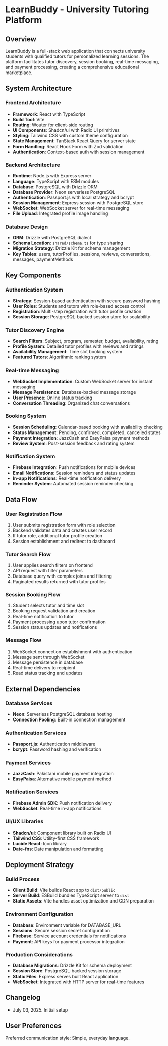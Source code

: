 # LearnBuddy - University Tutoring Platform

## Overview

LearnBuddy is a full-stack web application that connects university students with qualified tutors for personalized learning sessions. The platform facilitates tutor discovery, session booking, real-time messaging, and payment processing, creating a comprehensive educational marketplace.

## System Architecture

### Frontend Architecture
- **Framework**: React with TypeScript
- **Build Tool**: Vite
- **Routing**: Wouter for client-side routing
- **UI Components**: Shadcn/ui with Radix UI primitives
- **Styling**: Tailwind CSS with custom theme configuration
- **State Management**: TanStack React Query for server state
- **Form Handling**: React Hook Form with Zod validation
- **Authentication**: Context-based auth with session management

### Backend Architecture
- **Runtime**: Node.js with Express server
- **Language**: TypeScript with ESM modules
- **Database**: PostgreSQL with Drizzle ORM
- **Database Provider**: Neon serverless PostgreSQL
- **Authentication**: Passport.js with local strategy and bcrypt
- **Session Management**: Express session with PostgreSQL store
- **WebSocket**: WebSocket server for real-time messaging
- **File Upload**: Integrated profile image handling

### Database Design
- **ORM**: Drizzle with PostgreSQL dialect
- **Schema Location**: `shared/schema.ts` for type sharing
- **Migration Strategy**: Drizzle Kit for schema management
- **Key Tables**: users, tutorProfiles, sessions, reviews, conversations, messages, paymentMethods

## Key Components

### Authentication System
- **Strategy**: Session-based authentication with secure password hashing
- **User Roles**: Students and tutors with role-based access control
- **Registration**: Multi-step registration with tutor profile creation
- **Session Storage**: PostgreSQL-backed session store for scalability

### Tutor Discovery Engine
- **Search Filters**: Subject, program, semester, budget, availability, rating
- **Profile System**: Detailed tutor profiles with reviews and ratings
- **Availability Management**: Time slot booking system
- **Featured Tutors**: Algorithmic ranking system

### Real-time Messaging
- **WebSocket Implementation**: Custom WebSocket server for instant messaging
- **Message Persistence**: Database-backed message storage
- **User Presence**: Online status tracking
- **Conversation Threading**: Organized chat conversations

### Booking System
- **Session Scheduling**: Calendar-based booking with availability checking
- **Status Management**: Pending, confirmed, completed, cancelled states
- **Payment Integration**: JazzCash and EasyPaisa payment methods
- **Review System**: Post-session feedback and rating system

### Notification System
- **Firebase Integration**: Push notifications for mobile devices
- **Email Notifications**: Session reminders and status updates
- **In-app Notifications**: Real-time notification delivery
- **Reminder System**: Automated session reminder checking

## Data Flow

### User Registration Flow
1. User submits registration form with role selection
2. Backend validates data and creates user record
3. If tutor role, additional tutor profile creation
4. Session establishment and redirect to dashboard

### Tutor Search Flow
1. User applies search filters on frontend
2. API request with filter parameters
3. Database query with complex joins and filtering
4. Paginated results returned with tutor profiles

### Session Booking Flow
1. Student selects tutor and time slot
2. Booking request validation and creation
3. Real-time notification to tutor
4. Payment processing upon tutor confirmation
5. Session status updates and notifications

### Message Flow
1. WebSocket connection establishment with authentication
2. Message sent through WebSocket
3. Message persistence in database
4. Real-time delivery to recipient
5. Read status tracking and updates

## External Dependencies

### Database Services
- **Neon**: Serverless PostgreSQL database hosting
- **Connection Pooling**: Built-in connection management

### Authentication Services
- **Passport.js**: Authentication middleware
- **bcrypt**: Password hashing and verification

### Payment Services
- **JazzCash**: Pakistani mobile payment integration
- **EasyPaisa**: Alternative mobile payment method

### Notification Services
- **Firebase Admin SDK**: Push notification delivery
- **WebSocket**: Real-time in-app notifications

### UI/UX Libraries
- **Shadcn/ui**: Component library built on Radix UI
- **Tailwind CSS**: Utility-first CSS framework
- **Lucide React**: Icon library
- **Date-fns**: Date manipulation and formatting

## Deployment Strategy

### Build Process
- **Client Build**: Vite builds React app to `dist/public`
- **Server Build**: ESBuild bundles TypeScript server to `dist`
- **Static Assets**: Vite handles asset optimization and CDN preparation

### Environment Configuration
- **Database**: Environment variable for DATABASE_URL
- **Sessions**: Secure session secret configuration
- **Firebase**: Service account credentials for notifications
- **Payment**: API keys for payment processor integration

### Production Considerations
- **Database Migrations**: Drizzle Kit for schema deployment
- **Session Store**: PostgreSQL-backed session storage
- **Static Files**: Express serves built React application
- **WebSocket**: Integrated with HTTP server for real-time features

## Changelog

- July 03, 2025. Initial setup

## User Preferences

Preferred communication style: Simple, everyday language.